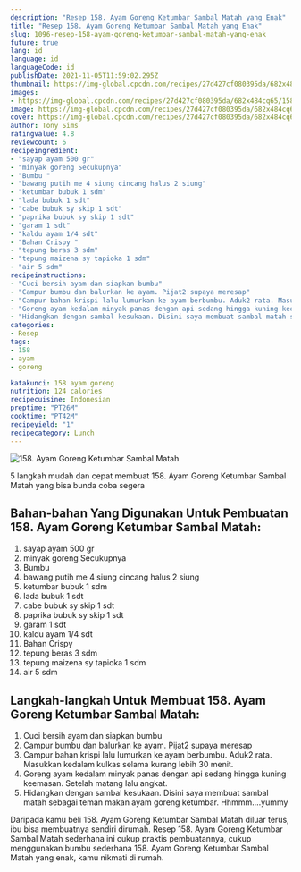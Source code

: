 ```yaml
---
description: "Resep 158. Ayam Goreng Ketumbar Sambal Matah yang Enak"
title: "Resep 158. Ayam Goreng Ketumbar Sambal Matah yang Enak"
slug: 1096-resep-158-ayam-goreng-ketumbar-sambal-matah-yang-enak
future: true
lang: id
language: id
languageCode: id
publishDate: 2021-11-05T11:59:02.295Z 
thumbnail: https://img-global.cpcdn.com/recipes/27d427cf080395da/682x484cq65/158-ayam-goreng-ketumbar-sambal-matah-foto-resep-utama.png
images:
- https://img-global.cpcdn.com/recipes/27d427cf080395da/682x484cq65/158-ayam-goreng-ketumbar-sambal-matah-foto-resep-utama.png
image: https://img-global.cpcdn.com/recipes/27d427cf080395da/682x484cq65/158-ayam-goreng-ketumbar-sambal-matah-foto-resep-utama.png
cover: https://img-global.cpcdn.com/recipes/27d427cf080395da/682x484cq65/158-ayam-goreng-ketumbar-sambal-matah-foto-resep-utama.png
author: Tony Sims
ratingvalue: 4.8
reviewcount: 6
recipeingredient:
- "sayap ayam 500 gr"
- "minyak goreng Secukupnya"
- "Bumbu "
- "bawang putih me 4 siung cincang halus 2 siung"
- "ketumbar bubuk 1 sdm"
- "lada bubuk 1 sdt"
- "cabe bubuk sy skip 1 sdt"
- "paprika bubuk sy skip 1 sdt"
- "garam 1 sdt"
- "kaldu ayam 1/4 sdt"
- "Bahan Crispy "
- "tepung beras 3 sdm"
- "tepung maizena sy tapioka 1 sdm"
- "air 5 sdm"
recipeinstructions:
- "Cuci bersih ayam dan siapkan bumbu"
- "Campur bumbu dan balurkan ke ayam. Pijat2 supaya meresap"
- "Campur bahan krispi lalu lumurkan ke ayam berbumbu. Aduk2 rata. Masukkan kedalam kulkas selama kurang lebih 30 menit."
- "Goreng ayam kedalam minyak panas dengan api sedang hingga kuning keemasan. Setelah matang lalu angkat."
- "Hidangkan dengan sambal kesukaan. Disini saya membuat sambal matah sebagai teman makan ayam goreng ketumbar. Hhmmm....yummy"
categories:
- Resep
tags:
- 158
- ayam
- goreng

katakunci: 158 ayam goreng 
nutrition: 124 calories
recipecuisine: Indonesian
preptime: "PT26M"
cooktime: "PT42M"
recipeyield: "1"
recipecategory: Lunch
---
```



![158. Ayam Goreng Ketumbar Sambal Matah](https://img-global.cpcdn.com/recipes/27d427cf080395da/682x484cq65/158-ayam-goreng-ketumbar-sambal-matah-foto-resep-utama.png)

5 langkah mudah dan cepat membuat  158. Ayam Goreng Ketumbar Sambal Matah yang bisa bunda coba segera

<!--inarticleads1-->

## Bahan-bahan Yang Digunakan Untuk Pembuatan 158. Ayam Goreng Ketumbar Sambal Matah:

1. sayap ayam 500 gr
1. minyak goreng Secukupnya
1. Bumbu 
1. bawang putih me 4 siung cincang halus 2 siung
1. ketumbar bubuk 1 sdm
1. lada bubuk 1 sdt
1. cabe bubuk sy skip 1 sdt
1. paprika bubuk sy skip 1 sdt
1. garam 1 sdt
1. kaldu ayam 1/4 sdt
1. Bahan Crispy 
1. tepung beras 3 sdm
1. tepung maizena sy tapioka 1 sdm
1. air 5 sdm



<!--inarticleads2-->

## Langkah-langkah Untuk Membuat 158. Ayam Goreng Ketumbar Sambal Matah:

1. Cuci bersih ayam dan siapkan bumbu
1. Campur bumbu dan balurkan ke ayam. Pijat2 supaya meresap
1. Campur bahan krispi lalu lumurkan ke ayam berbumbu. Aduk2 rata. Masukkan kedalam kulkas selama kurang lebih 30 menit.
1. Goreng ayam kedalam minyak panas dengan api sedang hingga kuning keemasan. Setelah matang lalu angkat.
1. Hidangkan dengan sambal kesukaan. Disini saya membuat sambal matah sebagai teman makan ayam goreng ketumbar. Hhmmm....yummy




Daripada kamu beli  158. Ayam Goreng Ketumbar Sambal Matah  diluar terus, ibu  bisa membuatnya sendiri dirumah. Resep  158. Ayam Goreng Ketumbar Sambal Matah  sederhana ini cukup praktis pembuatannya, cukup menggunakan bumbu sederhana  158. Ayam Goreng Ketumbar Sambal Matah  yang enak, kamu nikmati di rumah.
